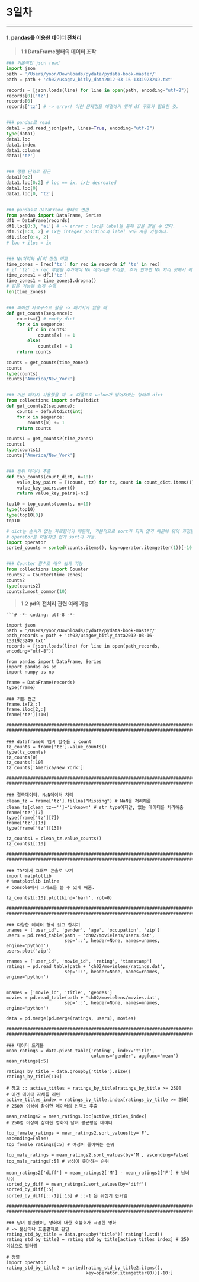 # 3일차 


-----------------------


#### **1. pandas를 이용한 데이터 전처리**


> **1.1 DataFrame형태의 데이터 조작**

```python
### 기본적인 json read
import json
path = '/Users/yoon/Downloads/pydata/pydata-book-master/'
path = path + 'ch02/usagov_bitly_data2012-03-16-1331923249.txt'

records = [json.loads(line) for line in open(path, encoding="utf-8")]
records[0]['tz']
records[0]
records['tz'] # -> error! 이런 문제점을 해결하기 위해 df 구조가 필요한 것.


### pandas로 read
data1 = pd.read_json(path, lines=True, encoding="utf-8")
type(data1)
data1.loc
data1.index
data1.columns
data1['tz']


### 행렬 단위로 접근
data1[0:2]
data1.loc[0:2] # loc == ix, ix는 decreated
data1.loc[0]
data1.loc[0, 'tz']


### pandas로 DataFrame 형태로 변환
from pandas import DataFrame, Series
df1 = DataFrame(records)
df1.loc[0:3, 'al'] # -> error : loc은 label을 통해 값을 찾을 수 있다.
df1.ix[0:3, 2] # ix는 integer position과 label 모두 사용 가능하다.
df1.iloc[0:4, 2]
# loc + iloc = ix


### NA처리와 df의 장점 비교
time_zones = [rec['tz'] for rec in records if 'tz' in rec]
# if 'tz' in rec 부분을 추가해야 NA 데이터를 처리함. 추가 안하면 NA 처리 못해서 에러.
time_zones1 = df1['tz']
time_zones1 = time_zones1.dropna()
# 같은 기능을 쉽게 수행
len(time_zones)


### 파이썬 자료구조로 활용 -> 패키지가 없을 때
def get_counts(sequence):
    counts={} # empty dict
    for x in sequence:
        if x in counts:
            counts[x] += 1
        else:
            counts[x] = 1
    return counts

counts = get_counts(time_zones)
counts
type(counts)
counts['America/New_York']


### 기본 패키지 사용했을 때 -> 디폴트로 value가 넣어져있는 형태의 dict
from collections import defaultdict
def get_counts2(sequence):
    counts = defaultdict(int)
    for x in sequence:
        counts[x] += 1
    return counts

counts1 = get_counts2(time_zones)
counts1
type(counts1)
counts['America/New_York']


### 상위 데이터 추출
def top_counts(count_dict, n=10):
    value_key_pairs = [(count, tz) for tz, count in count_dict.items()]
    value_key_pairs.sort()
    return value_key_pairs[-n:]

top10 = top_counts(counts, n=10)
type(top10)
type(top10[0])
top10

# dict는 순서가 없는 자료형이기 때문에, 기본적으로 sort가 되지 않기 때문에 위의 과정을 거침.
# operator를 이용하면 쉽게 sort가 가능.
import operator
sorted_counts = sorted(counts.items(), key=operator.itemgetter(1))[-10:]


### Counter 함수로 매우 쉽게 가능
from collections import Counter
counts2 = Counter(time_zones)
counts2
type(counts2)
counts2.most_common(10)
```

> **1.2 pd의 전처리 관련 여러 기능**

```
```# -*- coding: utf-8 -*-

import json
path = '/Users/yoon/Downloads/pydata/pydata-book-master/'
path_records = path + 'ch02/usagov_bitly_data2012-03-16-1331923249.txt'
records = [json.loads(line) for line in open(path_records, encoding="utf-8")]

from pandas import DataFrame, Series
import pandas as pd
import numpy as np

frame = DataFrame(records)
type(frame)

### 기본 접근
frame.ix[2,:]
frame.iloc[2,:]
frame['tz'][:10]

###############################################################################
###############################################################################

### dataframe의 멤버 함수들 : count
tz_counts = frame['tz'].value_counts()
type(tz_counts)
tz_counts[0]
tz_counts[:10]
tz_counts['America/New_York']

###############################################################################
###############################################################################

### 결측데이터, NaN데이터 처리
clean_tz = frame['tz'].fillna("Missing") # NaN을 처리해줌
clean_tz[clean_tz=='']='Unknown' # str type이지만, 없는 데이터를 처리해줌
frame['tz'][7]
type(frame['tz'][7])
frame['tz'][13]
type(frame['tz'][13])

tz_counts1 = clean_tz.value_counts()
tz_counts1[:10]

###############################################################################
###############################################################################

### IDE에서 그래프 콘솔로 보기
import matplotlib
# %matplotlib inline 
# console에서 그래프를 볼 수 있게 해줌.

tz_counts1[:10].plot(kind='barh', rot=0)

###############################################################################
###############################################################################

### 다양한 데이터 형식 읽고 합치기
unames = ['user_id', 'gender', 'age', 'occupation', 'zip']
users = pd.read_table(path + 'ch02/movielens/users.dat', 
                      sep='::', header=None, names=unames, engine='python')
users.plot('zip')

rnames = ['user_id', 'movie_id', 'rating', 'timestamp']
ratings = pd.read_table(path + 'ch02/movielens/ratings.dat', 
                      sep='::', header=None, names=rnames, engine='python')


mnames = ['movie_id', 'title', 'genres']
movies = pd.read_table(path + 'ch02/movielens/movies.dat', 
                      sep='::', header=None, names=mnames, engine='python')

data = pd.merge(pd.merge(ratings, users), movies)

###############################################################################
###############################################################################

### 데이터 드리블
mean_ratings = data.pivot_table('rating', index='title', 
                                columns='gender', aggfunc='mean')
mean_ratings[:5]

ratings_by_title = data.groupby('title').size()
ratings_by_title[:10]

# 참고 :: active_titles = ratings_by_title[ratings_by_title >= 250] 
# 이건 데이터 자체를 리턴
active_titles_index = ratings_by_title.index[ratings_by_title >= 250] 
# 250명 이상이 참여한 데이터의 인덱스 추출

mean_ratings2 = mean_ratings.loc[active_titles_index] 
# 250명 이상이 참여한 영화의 남녀 평균평점 데이터

top_female_ratings = mean_ratings2.sort_values(by='F', ascending=False)
top_female_ratings[:5] # 여성이 좋아하는 순위

top_male_ratings = mean_ratings2.sort_values(by='M', ascending=False)
top_male_ratings[:5] # 남성이 좋아하는 순위

mean_ratings2['diff'] = mean_ratings2['M'] - mean_ratings2['F'] # 남녀차이
sorted_by_diff = mean_ratings2.sort_values(by='diff')
sorted_by_diff[:5]
sorted_by_diff[::-1][:15] # ::-1 은 뒤집기 한거임

###############################################################################
###############################################################################

### 남녀 상관없이, 영화에 대한 호불호가 극명한 영화
# -> 분산이나 표준편차로 판단
rating_std_by_title = data.groupby('title')['rating'].std()
rating_std_by_title2 = rating_std_by_title[active_titles_index] # 250이상으로 필터링

# 정렬
import operator
rating_std_by_title2 = sorted(rating_std_by_title2.items(), 
                              key=operator.itemgetter(0))[-10:]
